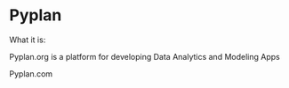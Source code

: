# Pyplan
What it is:

Pyplan.org
 is a platform for developing Data Analytics and Modeling Apps

Pyplan.com

<!--stackedit_data:
eyJoaXN0b3J5IjpbLTIwMTY2MTk2OTksNzM2MjQxNzFdfQ==
-->